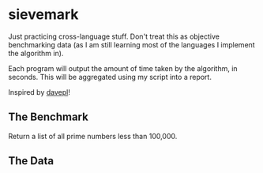 # sievemark

Just practicing cross-language stuff. Don't treat this as objective benchmarking
data (as I am still learning most of the languages I implement the algorithm in).

Each program will output the amount of time taken by the algorithm, in seconds. This will be aggregated using my script into a report.

Inspired by [davepl](https://www.youtube.com/watch?v=D3h62rgewZM)!

## The Benchmark

Return a list of all prime numbers less than 100,000.

## The Data


